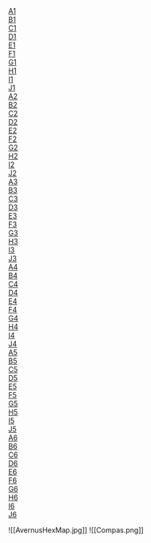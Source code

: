 <div class="honeycomb">
    <div class="hexagon">
        <div class="hexagontent">
            <a href="obsidian://open?vault-notes&file=Hexes\A1. Топь Авернуса.md">
                A1
            </a>
        </div>
    </div>
    <div class="hexagon">
        <div class="hexagontent empty">
            <a href="obsidian://open?vault-notes&file=Hexes\B1. Башня Аркона.md">
                B1
            </a>
        </div>
    </div>
    <div class="hexagon">
        <div class="hexagontent empty">
            <a href="obsidian://open?vault-notes&file=">
                C1
            </a>
        </div>
    </div>
    <div class="hexagon">
        <div class="hexagontent empty">
            <a href="obsidian://open?vault-notes&file=">
                D1
            </a>
        </div>
    </div>
    <div class="hexagon">
        <div class="hexagontent empty">
            <a href="obsidian://open?vault-notes&file=">
                E1
            </a>
        </div>
    </div>
    <div class="hexagon">
        <div class="hexagontent empty">
            <a href="obsidian://open?vault-notes&file=">
                F1
            </a>
        </div>
    </div>
    <div class="hexagon">
        <div class="hexagontent empty">
            <a href="obsidian://open?vault-notes&file=">
                G1
            </a>
        </div>
    </div>
    <div class="hexagon">
        <div class="hexagontent empty">
            <a href="obsidian://open?vault-notes&file=">
                H1
            </a>
        </div>
    </div>
    <div class="hexagon">
        <div class="hexagontent empty">
            <a href="obsidian://open?vault-notes&file=">
                I1
            </a>
        </div>
    </div>
    <div class="hexagon">
        <div class="hexagontent empty">
            <a href="obsidian://open?vault-notes&file=">
                J1
            </a>
        </div>
</div>
<div class="honeycomb">
    <div class="hexagon">
        <div class="hexagontent">
            <a href="obsidian://open?vault-notes&file=Hexes\A2. Обелиск Уббалукса.md">
                A2
            </a>
        </div>
    </div>
    <div class="hexagon">
        <div class="hexagontent empty">
            <a href="obsidian://open?vault-notes&file=">
                B2
            </a>
        </div>
    </div>
    <div class="hexagon">
        <div class="hexagontent empty">
            <a href="obsidian://open?vault-notes&file=">
                C2
            </a>
        </div>
    </div>
    <div class="hexagon">
        <div class="hexagontent">
            <a href="obsidian://open?vault-notes&file=D2.md">
                D2
            </a>
        </div>
    </div>
    <div class="hexagon">
        <div class="hexagontent">
            <a href="obsidian://open?vault-notes&file=Hexes\E2. Шахта щупалец.md">
                E2
            </a>
        </div>
    </div>
    <div class="hexagon">
        <div class="hexagontent empty">
            <a href="obsidian://open?vault-notes&file=">
                F2
            </a>
        </div>
    </div>
    <div class="hexagon">
        <div class="hexagontent">
            <a href="obsidian://open?vault-notes&file=Hexes\G2. Трещина Дретчей и Стигийская рампа.md">
                G2
            </a>
        </div>
    </div>
    <div class="hexagon">
        <div class="hexagontent">
            <a href="obsidian://open?vault-notes&file=Hexes\H2. Кузня Бела.md">
                H2
            </a>
        </div>
    </div>
    <div class="hexagon">
        <div class="hexagontent">
            <a href="obsidian://open?vault-notes&file=Hexes\I2. Логово Феонор.md">
                I2
            </a>
        </div>
    </div>
    <div class="hexagon">
        <div class="hexagontent">
            <a href="obsidian://open?vault-notes&file=Hexes\J2. Утроба Кощища.md">
                J2
            </a>
        </div>
</div>
<div class="honeycomb">
    <div class="hexagon">
        <div class="hexagontent">
            <a href="obsidian://open?vault-notes&file=Hexes\A3. Ферма Слизней.md">
                A3
            </a>
        </div>
    </div>
    <div class="hexagon">
        <div class="hexagontent empty">
            <a href="obsidian://open?vault-notes&file=">
                B3
            </a>
        </div>
    </div>
    <div class="hexagon">
        <div class="hexagontent empty">
            <a href="obsidian://open?vault-notes&file=">
                C3
            </a>
        </div>
    </div>
    <div class="hexagon">
        <div class="hexagontent">
            <a href="obsidian://open?vault-notes&file=Hexes\D3. Демоножарка.md">
                D3
            </a>
        </div>
    </div>
    <div class="hexagon">
        <div class="hexagontent">
            <a href="obsidian://open?vault-notes&file=Hexes\E3. Гнездо Ос преисподней.md">
                E3
            </a>
        </div>
    </div>
    <div class="hexagon">
        <div class="hexagontent">
            <a href="obsidian://open?vault-notes&file=Hexes\F3. Аллея демонов.md">
                F3
            </a>
        </div>
    </div>
    <div class="hexagon">
        <div class="hexagontent">
            <a href="obsidian://open?vault-notes&file=Hexes\G3. Холм Харумана.md">
                G3
            </a>
        </div>
    </div>
    <div class="hexagon">
        <div class="hexagontent empty">
            <a href="obsidian://open?vault-notes&file=">
                H3
            </a>
        </div>
    </div>
    <div class="hexagon">
        <div class="hexagontent">
            <a href="obsidian://open?vault-notes&file=Hexes\I3. Круг пламени.md">
                I3
            </a>
        </div>
    </div>
    <div class="hexagon">
        <div class="hexagontent">
            <a href="obsidian://open?vault-notes&file=Hexes\J3. Логово Раггадрагги.md">
                J3
            </a>
        </div>
</div>
<div class="honeycomb">
    <div class="hexagon">
        <div class="hexagontent">
            <a href="obsidian://open?vault-notes&file=Hexes\A4. Арки Уллоха.md">
                A4
            </a>
        </div>
    </div>
    <div class="hexagon">
        <div class="hexagontent empty">
            <a href="obsidian://open?vault-notes&file=">
                B4
            </a>
        </div>
    </div>
    <div class="hexagon">
        <div class="hexagontent empty">
            <a href="obsidian://open?vault-notes&file=">
                C4
            </a>
        </div>
    </div>
    <div class="hexagon">
        <div class="hexagontent empty">
            <a href="obsidian://open?vault-notes&file=">
                D4
            </a>
        </div>
    </div>
    <div class="hexagon">
        <div class="hexagontent">
            <a href="obsidian://open?vault-notes&file=Hexes\E4. Башня Урма.md">
                E4
            </a>
        </div>
    </div>
    <div class="hexagon">
        <div class="hexagontent">
            <a href="obsidian://open?vault-notes&file=Hexes\F4. Кровоточащий струп.md">
                F4
            </a>
        </div>
    </div>
    <div class="hexagon">
        <div class="hexagontent">
            <a href="obsidian://open?vault-notes&file=Hexes\G4. Омут ихора.md">
                G4
            </a>
        </div>
    </div>
    <div class="hexagon">
        <div class="hexagontent">
            <a href="obsidian://open?vault-notes&file=Hexes\H4. Стигийские доки.md">
                H4
            </a>
        </div>
    </div>
    <div class="hexagon">
        <div class="hexagontent">
            <a href="obsidian://open?vault-notes&file=Hexes\I4. Форт Костяшек.md">
                I4
            </a>
        </div>
    </div>
    <div class="hexagon">
        <div class="hexagontent">
            <a href="obsidian://open?vault-notes&file=Hexes\J4. Храм сломанного принца.md">
                J4
            </a>
        </div>
</div>
<div class="honeycomb">
    <div class="hexagon">
        <div class="hexagontent">
            <a href="obsidian://open?vault-notes&file=Hexes\A5. Логово Затерянного Голгари.md">
                A5
            </a>
        </div>
    </div>
    <div class="hexagon">
        <div class="hexagontent">
            <a href="obsidian://open?vault-notes&file=Hexes\B5. Костяной кратер.md">
                B5
            </a>
        </div>
    </div>
    <div class="hexagon">
        <div class="hexagontent empty">
            <a href="obsidian://open?vault-notes&file=">
                C5
            </a>
        </div>
    </div>
    <div class="hexagon">
        <div class="hexagontent">
            <a href="obsidian://open?vault-notes&file=Hexes\D5. Могила Ульдрака.md">
                D5
            </a>
        </div>
    </div>
    <div class="hexagon">
        <div class="hexagontent">
            <a href="obsidian://open?vault-notes&file=Hexes\E5. Сибриэкс.md">
                E5
            </a>
        </div>
    </div>
    <div class="hexagon">
        <div class="hexagontent">
            <a href="obsidian://open?vault-notes&file=Hexes\F5. Ну и большое копьё.md">
                F5
            </a>
        </div>
    </div>
    <div class="hexagon">
        <div class="hexagontent">
            <a href="obsidian://open?vault-notes&file=Hexes\G5. Мост и чумной щит.md">
                G5
            </a>
        </div>
    </div>
    <div class="hexagon">
        <div class="hexagontent">
            <a href="obsidian://open?vault-notes&file=Hexes\H5. Элементальный галеон.md">
                H5
            </a>
        </div>
    </div>
    <div class="hexagon">
        <div class="hexagontent">
            <a href="obsidian://open?vault-notes&file=Hexes/I5. Плодящиеся деревья.md">
                I5
            </a>
        </div>
    </div>
    <div class="hexagon">
        <div class="hexagontent empty">
            <a href="obsidian://open?vault-notes&file=">
                J5
            </a>
        </div>
</div>
<div class="honeycomb">
    <div class="hexagon">
        <div class="hexagontent">
            <a href="obsidian://open?vault-notes&file=Hexes\A6. Логово Горького Дыхания.md">
                A6
            </a>
        </div>
    </div>
    <div class="hexagon">
        <div class="hexagontent">
            <a href="obsidian://open?vault-notes&file=Hexes\B6. Логово коллекционеров душ.md">
                B6
            </a>
        </div>
    </div>
    <div class="hexagon">
        <div class="hexagontent empty">
            <a href="obsidian://open?vault-notes&file=">
                C6
            </a>
        </div>
    </div>
    <div class="hexagon">
        <div class="hexagontent empty">
            <a href="obsidian://open?vault-notes&file=">
                D6
            </a>
        </div>
    </div>
    <div class="hexagon">
        <div class="hexagontent empty">
            <a href="obsidian://open?vault-notes&file=">
                E6
            </a>
        </div>
    </div>
    <div class="hexagon">
        <div class="hexagontent">
            <a href="obsidian://open?vault-notes&file=Hexes\F6. Руины логова Джевки.md">
                F6
            </a>
        </div>
    </div>
    <div class="hexagon">
        <div class="hexagontent">
            <a href="obsidian://open?vault-notes&file=Hexes\G6. Обломки летучей крепости.md">
                G6
            </a>
        </div>
    </div>
    <div class="hexagon">
        <div class="hexagontent">
            <a href="obsidian://open?vault-notes&file=Hexes\H6. Аванпост модронов.md">
                H6
            </a>
        </div>
    </div>
    <div class="hexagon">
        <div class="hexagontent empty">
            <a href="obsidian://open?vault-notes&file=">
                I6
            </a>
        </div>
    </div>
    <div class="hexagon">
        <div class="hexagontent">
            <a href="obsidian://open?vault-notes&file=Hexes\J6. Лагерь девятой когорты.md">
                J6
            </a>
        </div>
</div>


![[AvernusHexMap.jpg]]
![[Compas.png]]
